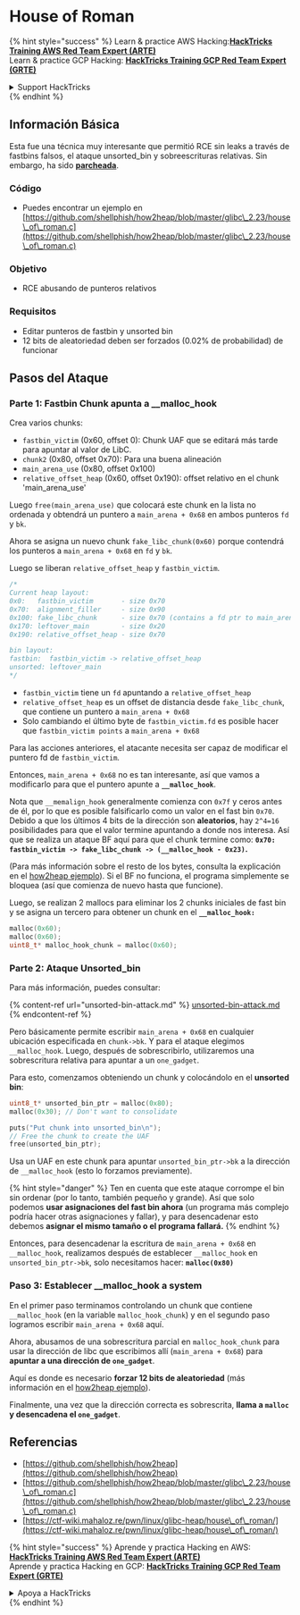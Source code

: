 # House of Roman

{% hint style="success" %}
Learn & practice AWS Hacking:<img src="/.gitbook/assets/arte.png" alt="" data-size="line">[**HackTricks Training AWS Red Team Expert (ARTE)**](https://training.hacktricks.xyz/courses/arte)<img src="/.gitbook/assets/arte.png" alt="" data-size="line">\
Learn & practice GCP Hacking: <img src="/.gitbook/assets/grte.png" alt="" data-size="line">[**HackTricks Training GCP Red Team Expert (GRTE)**<img src="/.gitbook/assets/grte.png" alt="" data-size="line">](https://training.hacktricks.xyz/courses/grte)

<details>

<summary>Support HackTricks</summary>

* Check the [**subscription plans**](https://github.com/sponsors/carlospolop)!
* **Join the** 💬 [**Discord group**](https://discord.gg/hRep4RUj7f) or the [**telegram group**](https://t.me/peass) or **follow** us on **Twitter** 🐦 [**@hacktricks\_live**](https://twitter.com/hacktricks\_live)**.**
* **Share hacking tricks by submitting PRs to the** [**HackTricks**](https://github.com/carlospolop/hacktricks) and [**HackTricks Cloud**](https://github.com/carlospolop/hacktricks-cloud) github repos.

</details>
{% endhint %}

## Información Básica

Esta fue una técnica muy interesante que permitió RCE sin leaks a través de fastbins falsos, el ataque unsorted_bin y sobreescrituras relativas. Sin embargo, ha sido [**parcheada**](https://sourceware.org/git/?p=glibc.git;a=commitdiff;h=b90ddd08f6dd688e651df9ee89ca3a69ff88cd0c).

### Código

* Puedes encontrar un ejemplo en [https://github.com/shellphish/how2heap/blob/master/glibc\_2.23/house\_of\_roman.c](https://github.com/shellphish/how2heap/blob/master/glibc\_2.23/house\_of\_roman.c)

### Objetivo

* RCE abusando de punteros relativos

### Requisitos

* Editar punteros de fastbin y unsorted bin
* 12 bits de aleatoriedad deben ser forzados (0.02% de probabilidad) de funcionar

## Pasos del Ataque

### Parte 1: Fastbin Chunk apunta a \_\_malloc\_hook

Crea varios chunks:

* `fastbin_victim` (0x60, offset 0): Chunk UAF que se editará más tarde para apuntar al valor de LibC.
* `chunk2` (0x80, offset 0x70): Para una buena alineación
* `main_arena_use` (0x80, offset 0x100)
* `relative_offset_heap` (0x60, offset 0x190): offset relativo en el chunk 'main_arena_use'

Luego `free(main_arena_use)` que colocará este chunk en la lista no ordenada y obtendrá un puntero a `main_arena + 0x68` en ambos punteros `fd` y `bk`.

Ahora se asigna un nuevo chunk `fake_libc_chunk(0x60)` porque contendrá los punteros a `main_arena + 0x68` en `fd` y `bk`.

Luego se liberan `relative_offset_heap` y `fastbin_victim`.
```c
/*
Current heap layout:
0x0:   fastbin_victim       - size 0x70
0x70:  alignment_filler     - size 0x90
0x100: fake_libc_chunk      - size 0x70 (contains a fd ptr to main_arena + 0x68)
0x170: leftover_main        - size 0x20
0x190: relative_offset_heap - size 0x70

bin layout:
fastbin:  fastbin_victim -> relative_offset_heap
unsorted: leftover_main
*/
```
* &#x20;`fastbin_victim` tiene un `fd` apuntando a `relative_offset_heap`
* &#x20;`relative_offset_heap` es un offset de distancia desde `fake_libc_chunk`, que contiene un puntero a `main_arena + 0x68`
* Solo cambiando el último byte de `fastbin_victim.fd` es posible hacer que `fastbin_victim points` a `main_arena + 0x68`

Para las acciones anteriores, el atacante necesita ser capaz de modificar el puntero fd de `fastbin_victim`.

Entonces, `main_arena + 0x68` no es tan interesante, así que vamos a modificarlo para que el puntero apunte a **`__malloc_hook`**.

Nota que `__memalign_hook` generalmente comienza con `0x7f` y ceros antes de él, por lo que es posible falsificarlo como un valor en el fast bin `0x70`. Debido a que los últimos 4 bits de la dirección son **aleatorios**, hay `2^4=16` posibilidades para que el valor termine apuntando a donde nos interesa. Así que se realiza un ataque BF aquí para que el chunk termine como: **`0x70: fastbin_victim -> fake_libc_chunk -> (__malloc_hook - 0x23)`.**

(Para más información sobre el resto de los bytes, consulta la explicación en el [how2heap](https://github.com/shellphish/how2heap/blob/master/glibc\_2.23/house\_of\_roman.c)[ ejemplo](https://github.com/shellphish/how2heap/blob/master/glibc\_2.23/house\_of\_roman.c)). Si el BF no funciona, el programa simplemente se bloquea (así que comienza de nuevo hasta que funcione).

Luego, se realizan 2 mallocs para eliminar los 2 chunks iniciales de fast bin y se asigna un tercero para obtener un chunk en el **`__malloc_hook:`**
```c
malloc(0x60);
malloc(0x60);
uint8_t* malloc_hook_chunk = malloc(0x60);
```
### Parte 2: Ataque Unsorted\_bin

Para más información, puedes consultar:

{% content-ref url="unsorted-bin-attack.md" %}
[unsorted-bin-attack.md](unsorted-bin-attack.md)
{% endcontent-ref %}

Pero básicamente permite escribir `main_arena + 0x68` en cualquier ubicación especificada en `chunk->bk`. Y para el ataque elegimos `__malloc_hook`. Luego, después de sobrescribirlo, utilizaremos una sobrescritura relativa para apuntar a un `one_gadget`.

Para esto, comenzamos obteniendo un chunk y colocándolo en el **unsorted bin**:
```c
uint8_t* unsorted_bin_ptr = malloc(0x80);
malloc(0x30); // Don't want to consolidate

puts("Put chunk into unsorted_bin\n");
// Free the chunk to create the UAF
free(unsorted_bin_ptr);
```
Usa un UAF en este chunk para apuntar `unsorted_bin_ptr->bk` a la dirección de `__malloc_hook` (esto lo forzamos previamente).

{% hint style="danger" %}
Ten en cuenta que este ataque corrompe el bin sin ordenar (por lo tanto, también pequeño y grande). Así que solo podemos **usar asignaciones del fast bin ahora** (un programa más complejo podría hacer otras asignaciones y fallar), y para desencadenar esto debemos **asignar el mismo tamaño o el programa fallará.**
{% endhint %}

Entonces, para desencadenar la escritura de `main_arena + 0x68` en `__malloc_hook`, realizamos después de establecer `__malloc_hook` en `unsorted_bin_ptr->bk`, solo necesitamos hacer: **`malloc(0x80)`**

### Paso 3: Establecer \_\_malloc\_hook a system

En el primer paso terminamos controlando un chunk que contiene `__malloc_hook` (en la variable `malloc_hook_chunk`) y en el segundo paso logramos escribir `main_arena + 0x68` aquí.

Ahora, abusamos de una sobrescritura parcial en `malloc_hook_chunk` para usar la dirección de libc que escribimos allí (`main_arena + 0x68`) para **apuntar a una dirección de `one_gadget`**.

Aquí es donde es necesario **forzar 12 bits de aleatoriedad** (más información en el [how2heap](https://github.com/shellphish/how2heap/blob/master/glibc\_2.23/house\_of\_roman.c)[ ejemplo](https://github.com/shellphish/how2heap/blob/master/glibc\_2.23/house\_of\_roman.c)).

Finalmente, una vez que la dirección correcta es sobrescrita, **llama a `malloc` y desencadena el `one_gadget`**.

## Referencias

* [https://github.com/shellphish/how2heap](https://github.com/shellphish/how2heap)
* [https://github.com/shellphish/how2heap/blob/master/glibc\_2.23/house\_of\_roman.c](https://github.com/shellphish/how2heap/blob/master/glibc\_2.23/house\_of\_roman.c)
* [https://ctf-wiki.mahaloz.re/pwn/linux/glibc-heap/house\_of\_roman/](https://ctf-wiki.mahaloz.re/pwn/linux/glibc-heap/house\_of\_roman/)

{% hint style="success" %}
Aprende y practica Hacking en AWS:<img src="/.gitbook/assets/arte.png" alt="" data-size="line">[**HackTricks Training AWS Red Team Expert (ARTE)**](https://training.hacktricks.xyz/courses/arte)<img src="/.gitbook/assets/arte.png" alt="" data-size="line">\
Aprende y practica Hacking en GCP: <img src="/.gitbook/assets/grte.png" alt="" data-size="line">[**HackTricks Training GCP Red Team Expert (GRTE)**<img src="/.gitbook/assets/grte.png" alt="" data-size="line">](https://training.hacktricks.xyz/courses/grte)

<details>

<summary>Apoya a HackTricks</summary>

* Revisa los [**planes de suscripción**](https://github.com/sponsors/carlospolop)!
* **Únete al** 💬 [**grupo de Discord**](https://discord.gg/hRep4RUj7f) o al [**grupo de telegram**](https://t.me/peass) o **síguenos** en **Twitter** 🐦 [**@hacktricks\_live**](https://twitter.com/hacktricks\_live)**.**
* **Comparte trucos de hacking enviando PRs a los** [**HackTricks**](https://github.com/carlospolop/hacktricks) y [**HackTricks Cloud**](https://github.com/carlospolop/hacktricks-cloud) repositorios de github.

</details>
{% endhint %}
